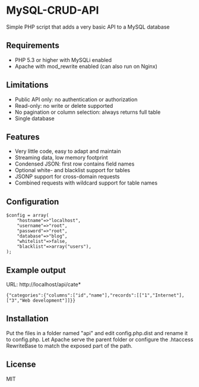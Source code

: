 # MySQL-CRUD-API

Simple PHP script that adds a very basic API to a MySQL database

## Requirements

  - PHP 5.3 or higher with MySQLi enabled
  - Apache with mod_rewrite enabled (can also run on Nginx)

## Limitations

  - Public API only: no authentication or authorization
  - Read-only: no write or delete supported
  - No pagination or column selection: always returns full table
  - Single database

## Features

  - Very little code, easy to adapt and maintain
  - Streaming data, low memory footprint
  - Condensed JSON: first row contains field names
  - Optional white- and blacklist support for tables
  - JSONP support for cross-domain requests
  - Combined requests with wildcard support for table names

## Configuration

```
$config = array(
    "hostname"=>"localhost",
    "username"=>"root",
    "password"=>"root",
    "database"=>"blog",
    "whitelist"=>false,
    "blacklist"=>array("users"),
);
```

## Example output

URL: http://localhost/api/cate*

```
{"categories":{"columns":["id","name"],"records":[["1","Internet"],["3","Web development"]]}}
```

## Installation

Put the files in a folder named "api" and edit config.php.dist and rename it to config.php. Let Apache serve the parent folder or configure the .htaccess RewriteBase to match the exposed part of the path.

## License

MIT
